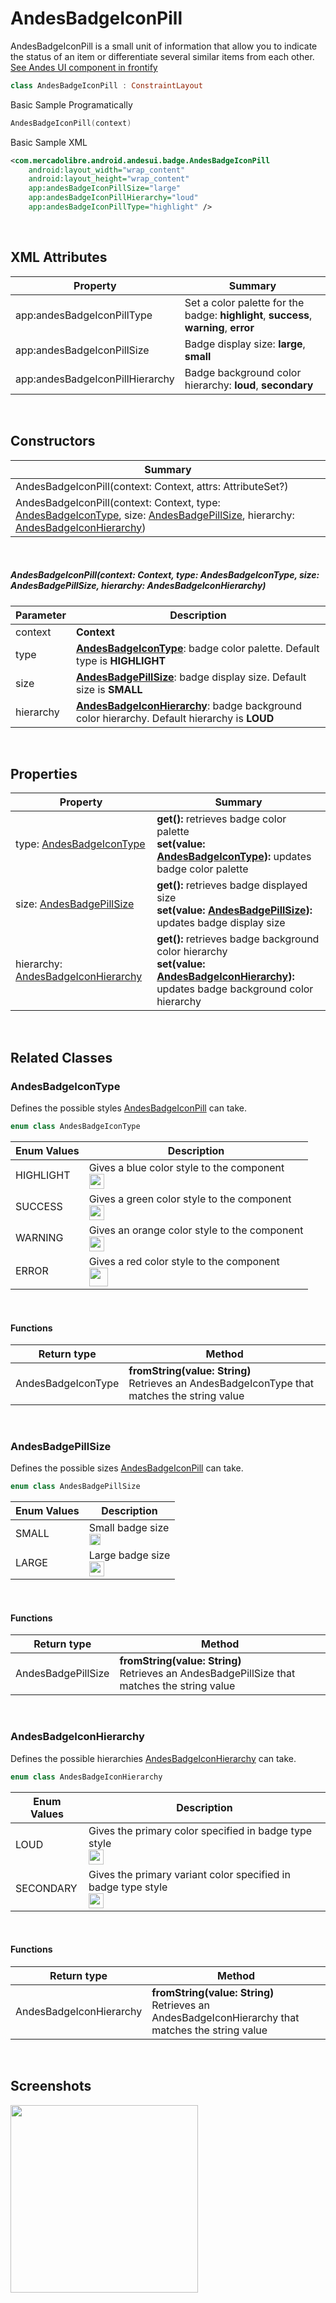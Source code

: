 # AndesBadgeIconPill

AndesBadgeIconPill is a small unit of information that allow you to indicate the status of an item or differentiate several similar items from each other.  
[See Andes UI component in frontify](https://company-161429.frontify.com/d/kxHCRixezmfK/n-a#/components/badge/pill)

```kotlin
class AndesBadgeIconPill : ConstraintLayout
```

Basic Sample Programatically

```kotlin
AndesBadgeIconPill(context)
```
Basic Sample XML

```xml
<com.mercadolibre.android.andesui.badge.AndesBadgeIconPill
    android:layout_width="wrap_content"
    android:layout_height="wrap_content"
    app:andesBadgeIconPillSize="large"
    app:andesBadgeIconPillHierarchy="loud"
    app:andesBadgeIconPillType="highlight" />
```
<br/>

## XML Attributes
| Property | Summary |
| -------- | ------- |
| app:andesBadgeIconPillType | Set a color palette for the badge: **highlight**, **success**, **warning**, **error** |
| app:andesBadgeIconPillSize | Badge display size: **large**, **small** |
| app:andesBadgeIconPillHierarchy | Badge background color hierarchy: **loud**, **secondary** |

<br/>

## Constructors
| Summary |
| --- |
| AndesBadgeIconPill(context: Context, attrs: AttributeSet?) |
| AndesBadgeIconPill(context: Context, type: [AndesBadgeIconType](#andesbadgeicontype), size: [AndesBadgePillSize](#andesbadgepillsize), hierarchy: [AndesBadgeIconHierarchy](#andesbadgeiconhierarchy))|

<br/>

##### AndesBadgeIconPill(context: Context, type: AndesBadgeIconType, size: AndesBadgePillSize, hierarchy: AndesBadgeIconHierarchy)
| Parameter | Description |
| -------- | ------- |
| context | **Context**|
| type | **[AndesBadgeIconType](#andesbadgeicontype)**: badge color palette. Default type is **HIGHLIGHT** |
| size | **[AndesBadgePillSize](#andesbadgepillsize)**: badge display size. Default size is **SMALL** |
| hierarchy | **[AndesBadgeIconHierarchy](#andesbadgeiconhierarchy)**: badge background color hierarchy. Default hierarchy is **LOUD** |

<br/>

## Properties
| Property | Summary |
| -------- | ------- |
| type: [AndesBadgeIconType](#andesbadgeicontype) | **get():** retrieves badge color palette <br/> **set(value: [AndesBadgeIconType](#andesbadgeicontype)):** updates badge color palette |
| size: [AndesBadgePillSize](#andesbadgepillsize) | **get():** retrieves badge displayed size <br/> **set(value: [AndesBadgePillSize](#andesbadgepillsize)):** updates badge display size |
| hierarchy: [AndesBadgeIconHierarchy](#andesbadgeiconhierarchy) | **get():** retrieves badge background color hierarchy <br/> **set(value: [AndesBadgeIconHierarchy](#andesbadgeiconhierarchy)):** updates badge background color hierarchy |

<br/>

## Related Classes

### AndesBadgeIconType
Defines the possible styles [AndesBadgeIconPill](#andesbadgeiconpill) can take.
```kotlin
enum class AndesBadgeIconType
```
| Enum Values | Description |
| --------- | ------------- |
| HIGHLIGHT | Gives a blue color style to the component<br/><img src="resources/badge/iconpill/highlightLarge.png" height="24"/> |
| SUCCESS | Gives a green color style to the component<br/><img src="resources/badge/iconpill/successLarge.png" height="24"/> |
| WARNING | Gives an orange color style to the component<br/><img src="resources/badge/iconpill/warningLarge.png" height="24"/> |
| ERROR | Gives a red color style to the component<br/><img src="resources/badge/iconpill/errorLarge.png" height="30"/> |

<br/>

#### Functions
| Return type | Method |
| -------- | ------- |
| AndesBadgeIconType | **fromString(value: String)**<br/> Retrieves an AndesBadgeIconType that matches the string value |

<br/>

### AndesBadgePillSize
Defines the possible sizes [AndesBadgeIconPill](#andesbadgeiconpill) can take.
```kotlin
enum class AndesBadgePillSize
```
| Enum Values | Description |
| ----------- | ----------- |
| SMALL | Small badge size<br/><img src="resources/badge/iconpill/highlightSmall.png" height="18"/> |
| LARGE | Large badge size<br/><img src="resources/badge/iconpill/highlightLarge.png" height="24"/> |

<br/>

#### Functions
| Return type | Method |
| -------- | ------- |
| AndesBadgePillSize | **fromString(value: String)**<br/> Retrieves an AndesBadgePillSize that matches the string value |

<br/>

### AndesBadgeIconHierarchy
Defines the possible hierarchies [AndesBadgeIconHierarchy](#andesbadgeiconhierarchy) can take.
```kotlin
enum class AndesBadgeIconHierarchy
```
| Enum Values | Description |
| --------- | ------------- |
| LOUD | Gives the primary color specified in badge type style<br/><img src="resources/badge/iconpill/errorLoud.png" height="24"/> |
| SECONDARY | Gives the primary variant color specified in badge type style<br/><img src="resources/badge/iconpill/errorSecondary.png" height="24"/> |

<br/>

#### Functions
| Return type | Method |
| -------- | ------- |
| AndesBadgeIconHierarchy | **fromString(value: String)**<br/> Retrieves an AndesBadgeIconHierarchy that matches the string value |

<br/>

## Screenshots
<img src="resources/badge/iconpill/badgeIconPillExample.png" width="300">